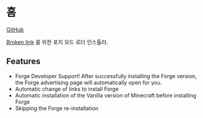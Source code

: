 # 홈

[GitHub](https://github.com/CmlLib/CmlLib.Core.Installer.Forge)

[Broken link](broken-reference "mention") 를 위한 포지 모드 로더 인스톨러.

## Features

* Forge Developer Support! After successfully installing the Forge version, the Forge advertising page will automatically open for you.
* Automatic change of links to install Forge
* Automatic installation of the Vanilla version of Minecraft before installing Forge
* Skipping the Forge re-installation
